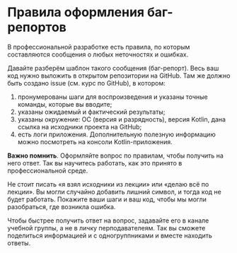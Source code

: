 # Правила оформления баг-репортов

В профессиональной разработке есть правила, по которым составляются сообщения о любых неточностях и ошибках.

Давайте разберём шаблон такого сообщения (баг-репорт). Весь ваш код нужно выложить в открытом репозитории на GitHub. Там же должно быть создано issue (см. курс по GitHub), в котором:
1. пронумерованы шаги для воспроизведения и указаны точные команды, которые вы вводите;
1. указаны ожидаемый и фактический результаты;
1. указаны окружение: ОС (версия и разрядность), версия Kotlin, дана ссылка на исходники проекта на GitHub;
1. есть логи приложения. Дополнительную полезную информацию можно посмотреть на консоли Kotlin-приложения.

**Важно помнить**. Оформляйте вопрос по правилам, чтобы получить на него ответ. Так вы научитесь работать, как это принято в профессиональной среде.

Не стоит писать «я взял исходники из лекции» или «делаю всё по лекции». Вы могли случайно добавить лишний символ, и тогда код не будет работать. Покажите ваши шаги и ваш код, чтобы мы могли разобраться, где возникла ошибка.

Чтобы быстрее получить ответ на вопрос, задавайте его в канале учебной группы, а не в личку перподавателеям. Так вы сможете поделиться информацией и с одногруппниками и вместе находить ответы.
